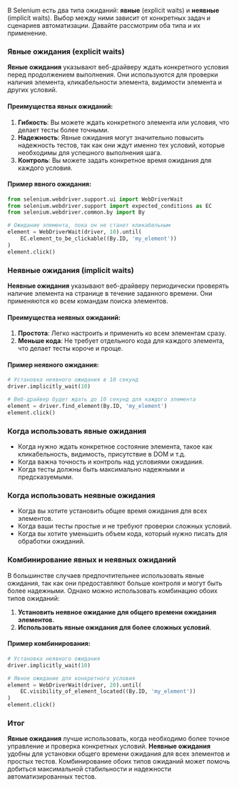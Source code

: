 
В Selenium есть два типа ожиданий: **явные** (explicit waits) и **неявные** (implicit waits). Выбор между ними зависит от конкретных задач и сценариев автоматизации. Давайте рассмотрим оба типа и их применение.

### Явные ожидания (explicit waits)

**Явные ожидания** указывают веб-драйверу ждать конкретного условия перед продолжением выполнения. Они используются для проверки наличия элемента, кликабельности элемента, видимости элемента и других условий.

#### Преимущества явных ожиданий:

1. **Гибкость**: Вы можете ждать конкретного элемента или условия, что делает тесты более точными.
2. **Надежность**: Явные ожидания могут значительно повысить надежность тестов, так как они ждут именно тех условий, которые необходимы для успешного выполнения шага.
3. **Контроль**: Вы можете задать конкретное время ожидания для каждого условия.

#### Пример явного ожидания:

```python
from selenium.webdriver.support.ui import WebDriverWait
from selenium.webdriver.support import expected_conditions as EC
from selenium.webdriver.common.by import By

# Ожидание элемента, пока он не станет кликабельным
element = WebDriverWait(driver, 10).until(
    EC.element_to_be_clickable((By.ID, 'my_element'))
)
element.click()
```

### Неявные ожидания (implicit waits)

**Неявные ожидания** указывают веб-драйверу периодически проверять наличие элемента на странице в течение заданного времени. Они применяются ко всем командам поиска элементов.

#### Преимущества неявных ожиданий:

1. **Простота**: Легко настроить и применить ко всем элементам сразу.
2. **Меньше кода**: Не требует отдельного кода для каждого элемента, что делает тесты короче и проще.

#### Пример неявного ожидания:

```python
# Установка неявного ожидания в 10 секунд
driver.implicitly_wait(10)

# Веб-драйвер будет ждать до 10 секунд для каждого элемента
element = driver.find_element(By.ID, 'my_element')
element.click()
```

### Когда использовать явные ожидания

- Когда нужно ждать конкретное состояние элемента, такое как кликабельность, видимость, присутствие в DOM и т.д.
- Когда важна точность и контроль над условиями ожидания.
- Когда тесты должны быть максимально надежными и предсказуемыми.

### Когда использовать неявные ожидания

- Когда вы хотите установить общее время ожидания для всех элементов.
- Когда ваши тесты простые и не требуют проверки сложных условий.
- Когда вы хотите уменьшить объем кода, который нужно писать для обработки ожиданий.

### Комбинирование явных и неявных ожиданий

В большинстве случаев предпочтительнее использовать явные ожидания, так как они предоставляют больше контроля и могут быть более надежными. Однако можно использовать комбинацию обоих типов ожиданий:

1. **Установить неявное ожидание для общего времени ожидания элементов**.
2. **Использовать явные ожидания для более сложных условий**.

#### Пример комбинирования:

```python
# Установка неявного ожидания
driver.implicitly_wait(10)

# Явное ожидание для конкретного условия
element = WebDriverWait(driver, 20).until(
    EC.visibility_of_element_located((By.ID, 'my_element'))
)
element.click()
```

### Итог

**Явные ожидания** лучше использовать, когда необходимо более точное управление и проверка конкретных условий. **Неявные ожидания** удобны для установки общего времени ожидания для всех элементов и простых тестов. Комбинирование обоих типов ожиданий может помочь добиться максимальной стабильности и надежности автоматизированных тестов.
